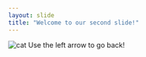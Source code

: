 ```yaml
---
layout: slide
title: "Welcome to our second slide!"
---
```

![cat](https://www.google.com/url?sa=i&url=https%3A%2F%2Fwww.scientificamerican.com%2Farticle%2Fcats-recognize-their-own-names-even-if-they-choose-to-ignore-them%2F&psig=AOvVaw0E_x3gDXVM-M4fPGw12wSq&ust=1621433867165000&source=images&cd=vfe&ved=0CAIQjRxqFwoTCNiA4IS20_ACFQAAAAAdAAAAABAD)
Use the left arrow to go back!
